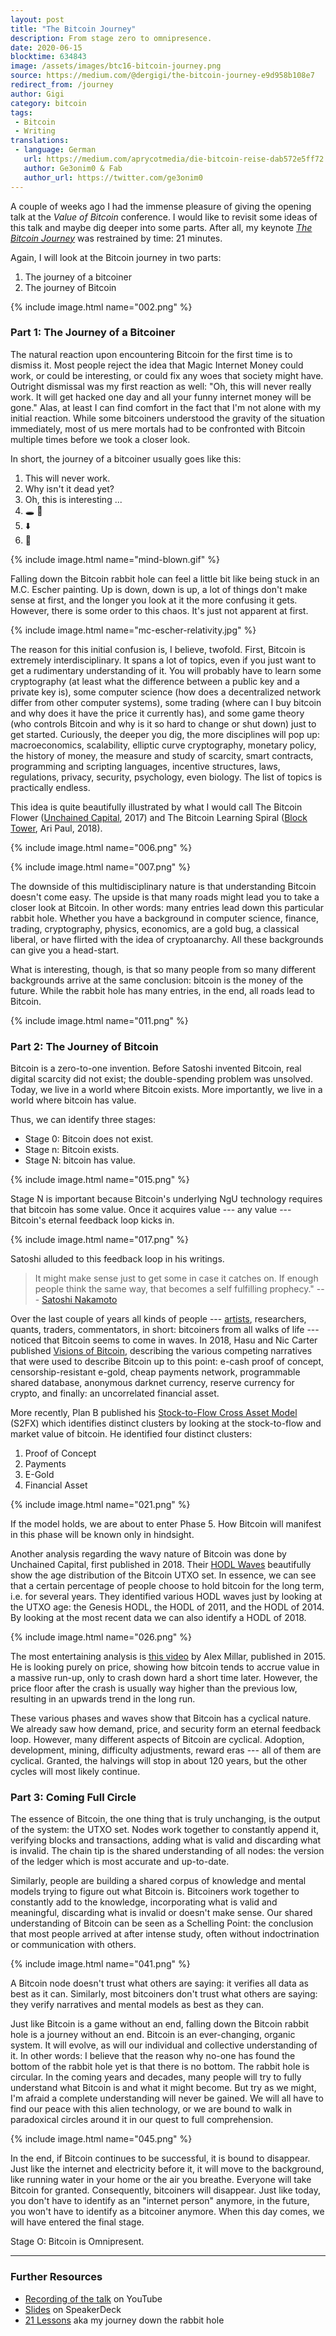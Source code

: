 ```yaml
---
layout: post
title: "The Bitcoin Journey"
description: From stage zero to omnipresence.
date: 2020-06-15
blocktime: 634843
image: /assets/images/btc16-bitcoin-journey.png
source: https://medium.com/@dergigi/the-bitcoin-journey-e9d958b108e7
redirect_from: /journey
author: Gigi
category: bitcoin
tags:
 - Bitcoin
 - Writing
translations:
 - language: German
   url: https://medium.com/aprycotmedia/die-bitcoin-reise-dab572e5ff72
   author: Ge3onim0 & Fab
   author_url: https://twitter.com/ge3onim0
---
```


A couple of weeks ago I had the immense pleasure of giving the opening
talk at the *Value of Bitcoin* conference. I would like to revisit some
ideas of this talk and maybe dig deeper into some parts. After all, my
keynote [*The Bitcoin Journey*](https://youtu.be/qVuFX0LkNDQ) was
restrained by time: 21 minutes.

Again, I will look at the Bitcoin journey in two parts:

1.  The journey of a bitcoiner
2.  The journey of Bitcoin

{% include image.html name="002.png" %}

### Part 1: The Journey of a Bitcoiner

The natural reaction upon encountering Bitcoin for the first time is to
dismiss it. Most people reject the idea that Magic Internet Money could
work, or could be interesting, or could fix any woes that society might
have. Outright dismissal was my first reaction as well: "Oh, this will
never really work. It will get hacked one day and all your funny
internet money will be gone." Alas, at least I can find comfort in the
fact that I'm not alone with my initial reaction. While some bitcoiners
understood the gravity of the situation immediately, most of us mere
mortals had to be confronted with Bitcoin multiple times before we took
a closer look.

In short, the journey of a bitcoiner usually goes like this:

1.  This will never work.
2.  Why isn't it dead yet?
3.  Oh, this is interesting ...
4.  🕳️ 🐇
5.  ⬇️
6.  🤯

{% include image.html name="mind-blown.gif" %}

Falling down the Bitcoin rabbit hole can feel a little bit like being
stuck in an M.C. Escher painting. Up is down, down is up, a lot of
things don't make sense at first, and the longer you look at it the more
confusing it gets. However, there is some order to this chaos. It's just
not apparent at first.

{% include image.html name="mc-escher-relativity.jpg" %}

The reason for this initial confusion is, I believe, twofold. First,
Bitcoin is extremely interdisciplinary. It spans a lot of topics, even
if you just want to get a rudimentary understanding of it. You will
probably have to learn some cryptography (at least what the difference
between a public key and a private key is), some computer science (how
does a decentralized network differ from other computer systems), some
trading (where can I buy bitcoin and why does it have the price it
currently has), and some game theory (who controls Bitcoin and why is it
so hard to change or shut down) just to get started. Curiously, the
deeper you dig, the more disciplines will pop up: macroeconomics,
scalability, elliptic curve cryptography, monetary policy, the history
of money, the measure and study of scarcity, smart contracts,
programming and scripting languages, incentive structures, laws,
regulations, privacy, security, psychology, even biology. The list of
topics is practically endless.

This idea is quite beautifully illustrated by what I would call The
Bitcoin Flower ([Unchained
Capital](https://unchained-capital.com/blog/blockchain-spectrum/), 2017)
and The Bitcoin Learning Spiral ([Block
Tower](https://thecryptocurrencyinvestor.files.wordpress.com/2018/05/bt-educationpdf.pdf),
Ari Paul, 2018).

{% include image.html name="006.png" %}

{% include image.html name="007.png" %}

The downside of this multidisciplinary nature is that understanding
Bitcoin doesn't come easy. The upside is that many roads might lead you
to take a closer look at Bitcoin. In other words: many entries lead down
this particular rabbit hole. Whether you have a background in computer
science, finance, trading, cryptography, physics, economics, are a gold
bug, a classical liberal, or have flirted with the idea of
cryptoanarchy. All these backgrounds can give you a head-start.

What is interesting, though, is that so many people from so many
different backgrounds arrive at the same conclusion: bitcoin is the
money of the future. While the rabbit hole has many entries, in the end,
all roads lead to Bitcoin.

{% include image.html name="011.png" %}

### Part 2: The Journey of Bitcoin

Bitcoin is a zero-to-one invention. Before Satoshi invented Bitcoin,
real digital scarcity did not exist; the double-spending problem was
unsolved. Today, we live in a world where Bitcoin exists. More
importantly, we live in a world where bitcoin has value.

Thus, we can identify three stages:

-   Stage 0: Bitcoin does not exist.
-   Stage n: Bitcoin exists.
-   Stage N: bitcoin has value.

{% include image.html name="015.png" %}

Stage N is important because Bitcoin's underlying NgU technology
requires that bitcoin has some value. Once it acquires value --- any
value --- Bitcoin's eternal feedback loop kicks in.

{% include image.html name="017.png" %}

Satoshi alluded to this feedback loop in his writings.

> It might make sense just to get some in case it catches on. If enough
> people think the same way, that becomes a self fulfilling prophecy."
> --- [Satoshi
> Nakamoto](https://satoshi.nakamotoinstitute.org/emails/cryptography/17/)

Over the last couple of years all kinds of people ---
[artists](https://hodlr.rocks/satoshi-series/satoshi-rides-the-waves-of-change-series-of-10/),
researchers, quants, traders, commentators, in short: bitcoiners from
all walks of life --- noticed that Bitcoin seems to come in waves. In
2018, Hasu and Nic Carter published [Visions of
Bitcoin](http://fakehost/@nic__carter/visions-of-bitcoin-4b7b7cbcd24c),
describing the various competing narratives that were used to describe
Bitcoin up to this point: e-cash proof of concept, censorship-resistant
e-gold, cheap payments network, programmable shared database, anonymous
darknet currency, reserve currency for crypto, and finally: an
uncorrelated financial asset.

More recently, Plan B published his [Stock-to-Flow Cross Asset
Model](http://fakehost/@100trillionUSD/bitcoin-stock-to-flow-cross-asset-model-50d260feed12)
(S2FX) which identifies distinct clusters by looking at the
stock-to-flow and market value of bitcoin. He identified four distinct
clusters:

1.  Proof of Concept
2.  Payments
3.  E-Gold
4.  Financial Asset

{% include image.html name="021.png" %}

If the model holds, we are about to enter Phase 5. How Bitcoin will
manifest in this phase will be known only in hindsight.

Another analysis regarding the wavy nature of Bitcoin was done by
Unchained Capital, first published in 2018. Their [HODL
Waves](https://unchained-capital.com/hodlwaves/) beautifully show the
age distribution of the Bitcoin UTXO set. In essence, we can see that a
certain percentage of people choose to hold bitcoin for the long term,
i.e. for several years. They identified various HODL waves just by
looking at the UTXO age: the Genesis HODL, the HODL of 2011, and the
HODL of 2014. By looking at the most recent data we can also identify a
HODL of 2018.

{% include image.html name="026.png" %}

The most entertaining analysis is [this
video](https://youtu.be/XbZ8zDpX2Mg) by Alex Millar, published in 2015.
He is looking purely on price, showing how bitcoin tends to accrue value
in a massive run-up, only to crash down hard a short time later.
However, the price floor after the crash is usually way higher than the
previous low, resulting in an upwards trend in the long run.

These various phases and waves show that Bitcoin has a cyclical nature.
We already saw how demand, price, and security form an eternal feedback
loop. However, many different aspects of Bitcoin are cyclical. Adoption,
development, mining, difficulty adjustments, reward eras --- all of them
are cyclical. Granted, the halvings will stop in about 120 years, but
the other cycles will most likely continue.

### Part 3: Coming Full Circle

The essence of Bitcoin, the one thing that is truly unchanging, is the
output of the system: the UTXO set. Nodes work together to constantly
append it, verifying blocks and transactions, adding what is valid and
discarding what is invalid. The chain tip is the shared understanding of
all nodes: the version of the ledger which is most accurate and
up-to-date.

Similarly, people are building a shared corpus of knowledge and mental
models trying to figure out what Bitcoin is. Bitcoiners work together to
constantly add to the knowledge, incorporating what is valid and
meaningful, discarding what is invalid or doesn't make sense. Our shared
understanding of Bitcoin can be seen as a Schelling Point: the
conclusion that most people arrived at after intense study, often
without indoctrination or communication with others.

{% include image.html name="041.png" %}

A Bitcoin node doesn't trust what others are saying: it verifies all
data as best as it can. Similarly, most bitcoiners don't trust what
others are saying: they verify narratives and mental models as best as
they can.

Just like Bitcoin is a game without an end, falling down the Bitcoin
rabbit hole is a journey without an end. Bitcoin is an ever-changing,
organic system. It will evolve, as will our individual and collective
understanding of it. In other words: I believe that the reason why
no-one has found the bottom of the rabbit hole yet is that there is no
bottom. The rabbit hole is circular. In the coming years and decades,
many people will try to fully understand what Bitcoin is and what it
might become. But try as we might, I'm afraid a complete understanding
will never be gained. We will all have to find our peace with this alien
technology, or we are bound to walk in paradoxical circles around it in
our quest to full comprehension.

{% include image.html name="045.png" %}

In the end, if Bitcoin continues to be successful, it is bound to
disappear. Just like the internet and electricity before it, it will
move to the background, like running water in your home or the air you
breathe. Everyone will take Bitcoin for granted. Consequently,
bitcoiners will disappear. Just like today, you don't have to identify
as an "internet person" anymore, in the future, you won't have to
identify as a bitcoiner anymore. When this day comes, we will have
entered the final stage.

Stage O: Bitcoin is Omnipresent.

---

### Further Resources

- [Recording of the talk](https://youtu.be/qVuFX0LkNDQ) on YouTube
- [Slides](https://speakerdeck.com/dergigi/the-bitcoin-journey) on SpeakerDeck
- [21 Lessons](https://21lessons.com) aka my journey down the rabbit hole
